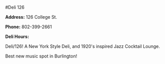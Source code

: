 #Deli 126

**Address:** 126 College St.

**Phone:** 802-399-2661

**Deli Hours:**

Deli/126! A New York Style Deli, and 1920's inspired Jazz Cocktail Lounge. 

Best new music spot in Burlington!